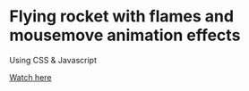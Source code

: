 # Flying rocket with flames and mousemove animation effects
Using CSS & Javascript

<a href='https://viktoriya-druzhkova.github.io/Flying_rocket/'>Watch here</a>
